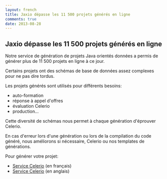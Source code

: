 ```yaml
---
layout: french
title: Jaxio dépasse les 11 500 projets générés en ligne
comments: true
date: 2013-08-28
---
```


## Jaxio dépasse les 11 500 projets générés en ligne

Notre service de génération de projets Java orientés données a permis de générer plus de 11 500 projets en ligne à ce jour.

Certains projets ont des schémas de base de données assez complexes pour ne pas dire tordus.

Les projets générés sont utilisés pour différents besoins:

* auto-formation
* réponse à appel d'offres
* évaluation Celerio
* production...

Cette diversité de schémas nous permet à chaque génération d'éprouver Celerio.

En cas d'erreur lors d'une génération ou lors de la compilation du code généré,
nous améliorons si nécessaire, Celerio ou nos templates de générations.  

Pour générer votre projet:

 * <a href="/celerio-service.html">Service Celerio</a> (en français)
 * <a href="/en/celerio-service.html">Service Celerio</a> (en anglais)

 
